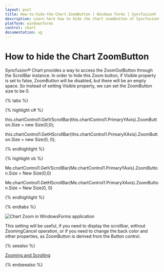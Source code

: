 ```yaml
---
layout: post
title: How-to-hide-the-Chart-ZoomButton | Windows Forms | Syncfusion®
description: Learn here how to hide the chart zoombutton of Syncfusion® WindowsForms Chart (Sfchart) control and more.
platform: windowsforms
control: chart
documentation: ug
---
```


# How to hide the Chart ZoomButton

Syncfusion® Chart provides a way to access the ZoomOutButton through the ScrollBar instance. In order to hide this Zoom button, if Visible property is set to false, ZoomButton will be disabled, but there will be an empty space. So instead of setting Visible property, we can set the ZoomButton size to be 0.

{% tabs %}

{% highlight c# %}

this.chartControl1.GetVScrollBar(this.chartControl1.PrimaryYAxis).ZoomButton.Size = new Size(0,0);

this.chartControl1.GetHScrollBar(this.chartControl1.PrimaryXAxis).ZoomButton.Size = new Size(0, 0);

{% endhighlight %}

{% highlight vb %}

Me.chartControl1.GetVScrollBar(Me.chartControl1.PrimaryYAxis).ZoomButton.Size = New Size(0,0)

Me.chartControl1.GetHScrollBar(Me.chartControl1.PrimaryXAxis).ZoomButton.Size = New Size(0, 0)

{% endhighlight %}

{% endtabs %}

![Chart Zoom in WindowsForms application](how-to-hide-the-chart-zoombutton_images/windowsforms-chart-zoom.jpeg)

This setting will be useful, if you need to display the scrollbar, without ZoomingCancel operation, or if you need to change the back color and other properties, as ZoomButton is derived from the Button control.

{% seealso %}

[Zooming and Scrolling](/windowsforms/chart/runtime-features#zooming-and-scrolling)

{% endseealso %}
